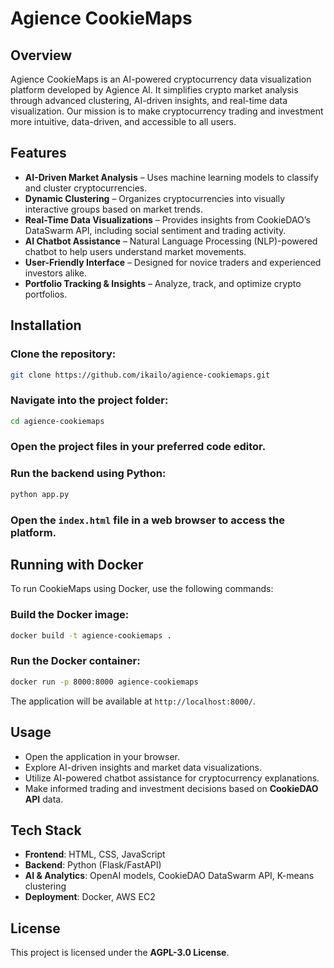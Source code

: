 # Agience CookieMaps

## Overview
Agience CookieMaps is an AI-powered cryptocurrency data visualization platform developed by Agience AI. It simplifies crypto market analysis through advanced clustering, AI-driven insights, and real-time data visualization. Our mission is to make cryptocurrency trading and investment more intuitive, data-driven, and accessible to all users.

## Features
- **AI-Driven Market Analysis** – Uses machine learning models to classify and cluster cryptocurrencies.
- **Dynamic Clustering** – Organizes cryptocurrencies into visually interactive groups based on market trends.
- **Real-Time Data Visualizations** – Provides insights from CookieDAO’s DataSwarm API, including social sentiment and trading activity.
- **AI Chatbot Assistance** – Natural Language Processing (NLP)-powered chatbot to help users understand market movements.
- **User-Friendly Interface** – Designed for novice traders and experienced investors alike.
- **Portfolio Tracking & Insights** – Analyze, track, and optimize crypto portfolios.

## Installation
### Clone the repository:
```sh
git clone https://github.com/ikailo/agience-cookiemaps.git
```
### Navigate into the project folder:
```sh
cd agience-cookiemaps
```
### Open the project files in your preferred code editor.

### Run the backend using Python:
```sh
python app.py
```
### Open the `index.html` file in a web browser to access the platform.

## Running with Docker
To run CookieMaps using Docker, use the following commands:

### Build the Docker image:
```sh
docker build -t agience-cookiemaps .
```
### Run the Docker container:
```sh
docker run -p 8000:8000 agience-cookiemaps
```
The application will be available at `http://localhost:8000/`.

## Usage
- Open the application in your browser.
- Explore AI-driven insights and market data visualizations.
- Utilize AI-powered chatbot assistance for cryptocurrency explanations.
- Make informed trading and investment decisions based on **CookieDAO API** data.

## Tech Stack
- **Frontend**: HTML, CSS, JavaScript
- **Backend**: Python (Flask/FastAPI)
- **AI & Analytics**: OpenAI models, CookieDAO DataSwarm API, K-means clustering
- **Deployment**: Docker, AWS EC2

## License
This project is licensed under the **AGPL-3.0 License**.

